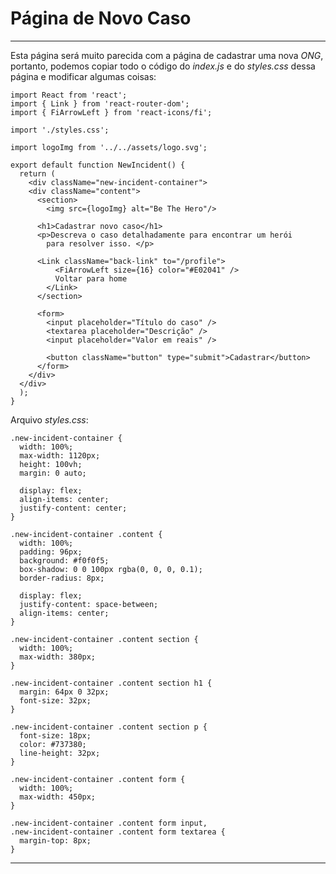 # Página de Novo Caso

---

Esta página será muito parecida com a página de cadastrar uma nova *ONG*, portanto, podemos copiar todo o código do *index.js* e do *styles.css* dessa página e modificar algumas coisas:

    import React from 'react';
    import { Link } from 'react-router-dom';
    import { FiArrowLeft } from 'react-icons/fi';
    
    import './styles.css';
    
    import logoImg from '../../assets/logo.svg';
    
    export default function NewIncident() {
      return (
        <div className="new-incident-container">
        <div className="content">
          <section>
            <img src={logoImg} alt="Be The Hero"/>
          
          <h1>Cadastrar novo caso</h1>
          <p>Descreva o caso detalhadamente para encontrar um herói
            para resolver isso. </p>
    
          <Link className="back-link" to="/profile">
              <FiArrowLeft size={16} color="#E02041" />
              Voltar para home
            </Link>
          </section>
          
          <form>
            <input placeholder="Título do caso" />
            <textarea placeholder="Descrição" />
            <input placeholder="Valor em reais" />
    
            <button className="button" type="submit">Cadastrar</button>
          </form>
        </div>
      </div>
      );
    }

Arquivo *styles.css*:

    .new-incident-container {
      width: 100%;
      max-width: 1120px;
      height: 100vh;
      margin: 0 auto;
    
      display: flex;
      align-items: center;
      justify-content: center;
    }
    
    .new-incident-container .content {
      width: 100%;
      padding: 96px;
      background: #f0f0f5;
      box-shadow: 0 0 100px rgba(0, 0, 0, 0.1);
      border-radius: 8px;
    
      display: flex;
      justify-content: space-between;
      align-items: center;
    }
    
    .new-incident-container .content section {
      width: 100%;
      max-width: 380px;
    }
    
    .new-incident-container .content section h1 {
      margin: 64px 0 32px;
      font-size: 32px;
    }
    
    .new-incident-container .content section p {
      font-size: 18px;
      color: #737380;
      line-height: 32px;
    }
    
    .new-incident-container .content form {
      width: 100%;
      max-width: 450px;
    }
    
    .new-incident-container .content form input,
    .new-incident-container .content form textarea {
      margin-top: 8px;
    }

---